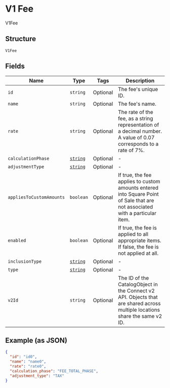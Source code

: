 
# V1 Fee

V1Fee

## Structure

`V1Fee`

## Fields

| Name | Type | Tags | Description |
|  --- | --- | --- | --- |
| `id` | `string` | Optional | The fee's unique ID. |
| `name` | `string` | Optional | The fee's name. |
| `rate` | `string` | Optional | The rate of the fee, as a string representation of a decimal number. A value of 0.07 corresponds to a rate of 7%. |
| `calculationPhase` | [`string`](/doc/models/v1-fee-calculation-phase.md) | Optional | - |
| `adjustmentType` | [`string`](/doc/models/v1-fee-adjustment-type.md) | Optional | - |
| `appliesToCustomAmounts` | `boolean` | Optional | If true, the fee applies to custom amounts entered into Square Point of Sale that are not associated with a particular item. |
| `enabled` | `boolean` | Optional | If true, the fee is applied to all appropriate items. If false, the fee is not applied at all. |
| `inclusionType` | [`string`](/doc/models/v1-fee-inclusion-type.md) | Optional | - |
| `type` | [`string`](/doc/models/v1-fee-type.md) | Optional | - |
| `v2Id` | `string` | Optional | The ID of the CatalogObject in the Connect v2 API. Objects that are shared across multiple locations share the same v2 ID. |

## Example (as JSON)

```json
{
  "id": "id0",
  "name": "name0",
  "rate": "rate0",
  "calculation_phase": "FEE_TOTAL_PHASE",
  "adjustment_type": "TAX"
}
```

